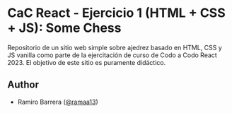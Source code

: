 # CaC React - Ejercicio 1 (HTML + CSS + JS): Some Chess

Repositorio de un sitio web simple sobre ajedrez basado en HTML, CSS y JS vanilla como parte de la ejercitación de curso de Codo a Codo React 2023. El objetivo de este sitio es puramente didáctico.

## Author

- Ramiro Barrera ([@ramaa13](https://github.com/ramaa13))
